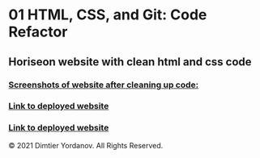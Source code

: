 # 01 HTML, CSS, and Git: Code Refactor

## Horiseon website with clean html and css code

### [Screenshots of website after cleaning up code:](./assets/images)

### [Link to deployed website](https://dimitermusic.github.io/code-refactor-html/)

### [Link to deployed website](https://github.com/dimitermusic/code-refactor-html.git)

© 2021 Dimtier Yordanov. All Rights Reserved.